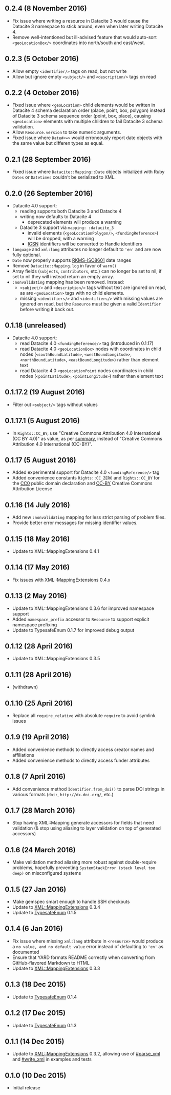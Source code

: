 ## 0.2.4 (8 November 2016)

- Fix issue where writing a resource in Datacite 3 would cause the Datacite 3 namespace
  to stick around, even when later writing Datacite 4.
- Remove well-intentioned but ill-advised feature that would auto-sort `<geoLocationBox/>`
  coordinates into north/south and east/west.

## 0.2.3 (5 October 2016)

- Allow empty `<identifier/>` tags on read, but not write
- Allow but ignore empty `<subject/>` and `<description/>` tags on read

## 0.2.2 (4 October 2016)

- Fixed issue where `<geoLocation>` child elements would be written in Datacite 4
  schema declaration order (place, point, box, polygon) instead of Datacite 3
  schema sequence order (point, box, place), causing `<geoLocation>` elements with
  multiple children to fail Datacite 3 schema validation.
- Allow `Resource.version` to take numeric arguments. 
- Fixed issue where `Date#<=>` would erroneously report date objects with the
  same value but differen types as equal.

## 0.2.1 (28 September 2016)

- Fixed issue where `Datacite::Mapping::Date` objects initialized with Ruby
  `Dates` or `Datetimes` couldn't be serialized to XML.

## 0.2.0 (26 September 2016)

- Datacite 4.0 support:
  - reading supports both Datacite 3 and Datacite 4
  - writing now defaults to Datacite 4
    - deprecated elements will produce a warning
  - Datacite 3 support via `mapping: :datacite_3`
    - invalid elements (`<geoLocationPolygon/>`, `<fundingReference>`)
      will be dropped, with a warning
    - [IGSN](http://igsn.github.io/overview/) identifiers will be converted to Handle identifiers
- `language` and `xml:lang` attributes no longer default to `'en'` and are 
  now fully optional.
- `Date` now properly supports [RKMS-ISO8601](http://www.ukoln.ac.uk/metadata/dcmi/collection-RKMS-ISO8601/)
  date ranges
- Remove `Datacite::Mapping.log` in favor of `warn()`
- Array fields (`subjects`, `contributors`, etc.) can no longer be set to nil; if set to 
  nil they will instead return an empty array.
- `:nonvalidating` mapping has been removed. Instead:
  - `<subject/>` and `<description/>` tags without text are ignored on read, as are `<geoLocation>`
    tags with no child elements.
  - missing `<identifiers/>` and `<identifiers/>` with missing values are ignored on read, but
    the `Resource` must be given a valid `Identifier` before writing it back out.

## 0.1.18 (unreleased)

- Datacite 4.0 support:
  - read Datacite 4.0 `<fundingReference/>` tag (introduced in 0.1.17)
  - read Datacite 4.0 `<geoLocationBox>` nodes with coordinates in child nodes
    (`<southBoundLatitude>`, `<westBoundLongitude>`, `<northBoundLatitude>`, `<eastBoundLongitude>`)
    rather than element text
  - read Datacite 4.0 `<geoLocationPoint` nodes coordinates in child nodes
    (`<pointLatitude>`, `<pointLongitude>`) rather than element text

## 0.1.17.2 (19 August 2016)

- Filter out `<subject/>` tags without values

## 0.1.17.1 (5 August 2016)

- In `Rights::CC_BY`, use "Creative Commons Attribution 4.0 International (CC BY 4.0)" 
  as value, as per [summary](https://creativecommons.org/licenses/by/4.0/), instead of 
  "Creative Commons Attribution 4.0 International (CC-BY)".

## 0.1.17 (5 August 2016)

- Added experimental support for Datacite 4.0 `<fundingReference/>` tag
- Added convenience constants `Rights::CC_ZERO` and `Rights::CC_BY` for the
  [CC0](https://creativecommons.org/publicdomain/zero/1.0/legalcode) public domain declaration
  and [CC-BY](https://creativecommons.org/licenses/by/4.0/) Creative Commons Attribution License

## 0.1.16 (14 July 2016)

- Add new `:nonvalidating` mapping for less strict parsing of problem files.
- Provide better error messages for missing identifier values.

## 0.1.15 (18 May 2016)

- Update to XML::MappingExtensions 0.4.1

## 0.1.14 (17 May 2016)

- Fix issues with XML::MappingExtensions 0.4.x

## 0.1.13 (2 May 2016)

- Update to XML::MappingExtensions 0.3.6 for improved namespace support
- Added `namespace_prefix` accessor to `Resource` to support explicit namespace prefixing
- Update to TypesafeEnum 0.1.7 for improved debug output

## 0.1.12 (28 April 2016)

- Update to XML::MappingExtensions 0.3.5

## 0.1.11 (28 April 2016)

- (withdrawn)

## 0.1.10 (25 April 2016)

- Replace all `require_relative` with absolute `require` to avoid symlink issues

## 0.1.9 (19 April 2016)

- Added convenience methods to directly access creator names and affiliations
- Added convenience methods to directly access funder attributes

## 0.1.8 (7 April 2016)

- Add convenience method `Identifier.from_doi()` to parse DOI strings in various formats (`doi:`,
  `http://dx.doi.org/`, etc.)

## 0.1.7 (28 March 2016)

- Stop having XML::Mapping generate accessors for fields that need validation (& stop using aliasing
  to layer validation on top of generated accessors)

## 0.1.6 (24 March 2016)

- Make validation method aliasing more robust against double-require problems, hopefully preventing
  `SystemStackError (stack level too deep)` on misconfigured systems

## 0.1.5 (27 Jan 2016)

- Make gemspec smart enough to handle SSH checkouts
- Update to [XML::MappingExtensions](https://github.com/dmolesUC3/xml-mapping_extensions) 0.3.4
- Update to [TypesafeEnum](https://github.com/dmolesUC3/typesafe_enum) 0.1.5

## 0.1.4 (6 Jan 2016)

- Fix issue where missing `xml:lang` attribute in `<resource>` would produce a `no value, and no default value`
  error instead of defaulting to `'en'` as documented
- Ensure that YARD formats README correctly when converting from GitHub-flavored Markdown to HTML
- Update to [XML::MappingExtensions](https://github.com/dmolesUC3/xml-mapping_extensions) 0.3.3

## 0.1.3 (18 Dec 2015)

- Update to [TypesafeEnum](https://github.com/dmolesUC3/typesafe_enum) 0.1.4

## 0.1.2 (17 Dec 2015)

- Update to [TypesafeEnum](https://github.com/dmolesUC3/typesafe_enum) 0.1.3

## 0.1.1 (14 Dec 2015)

- Update to [XML::MappingExtensions](https://github.com/dmolesUC3/xml-mapping_extensions) 0.3.2, allowing
  use of [#parse_xml](http://www.rubydoc.info/github/dmolesUC3/xml-mapping_extensions/master/XML/Mapping/ClassMethods#parse_xml-instance_method)
  and [#write_xml](http://www.rubydoc.info/github/dmolesUC3/xml-mapping_extensions/master/XML/Mapping#write_xml-instance_method)
  in examples and tests

## 0.1.0 (10 Dec 2015)

- Initial release
